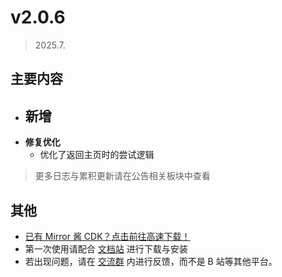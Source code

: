 # v2.0.6

> 2025.7.

## 主要内容

- **新增**
  -
- **修复优化**
  - 优化了返回主页时的尝试逻辑

> 更多日志与累积更新请在公告相关板块中查看

## 其他

- [已有 Mirror 酱 CDK？点击前往高速下载！](https://mirrorchyan.com/zh/projects?rid=MNMA&source=mnma-announcement)
- 第一次使用请配合 [文档站](https://docs.codax.site/mnma/) 进行下载与安装
- 若出现问题，请在 [交流群](http://qm.qq.com/cgi-bin/qm/qr?_wv=1027&k=VMC132QhbMDLi5U62MlDRvtCMj9WOXRr&authKey=yJNKO4sQ%2BBFHpBCLSSEvVOAyz%2FPjknNSl70W3ugg2%2BpELnKmEiHamj1emJMWcLwQ&noverify=0&group_code=993245868) 内进行反馈，而不是 B 站等其他平台。

